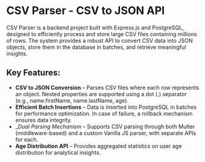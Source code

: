 # CSV Parser - CSV to JSON API
CSV Parser is a backend project built with Express.js and PostgreSQL, designed to efficiently process and store large CSV files containing millions of rows. The system provides a robust API to convert CSV data into JSON objects, store them in the database in batches, and retrieve meaningful insights.

## Key Features:
- __CSV to JSON Conversion__ – Parses CSV files where each row represents an object. Nested properties are supported using a dot (.) separator (e.g., name.firstName, name.lastName, age).
- __Efficient Batch Insertions__ – Data is inserted into PostgreSQL in batches for performance optimization. In case of failure, a rollback mechanism ensures data integrity.
- __Dual Parsing Mechanism_ – Supports CSV parsing through both Multer (middleware-based) and a custom Vanilla JS parser, with separate APIs for each.
- __Age Distribution API__ – Provides aggregated statistics on user age distribution for analytical insights.